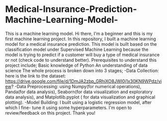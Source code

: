 # Medical-Insurance-Prediction-Machine-Learning-Model-
This is a machine learning model.
Hi there,
I'm a beginner and this is my first machine learning project. In this repository, I built a machine learning model for a medical insurance prediction.
This model is built based on the classification model under Supervised Machine Learning because the model is trying to predict if a customer will buy a type of medical insurance or not (check code to understand better).
Prerequisites to understand this project include;
Basic knowledge of Python
An understanding of data science
The whole process is broken down into 3 stages;
-Data Collection: here is the link to the dataset: https://drive.google.com/file/d/1DmJA2zbp_GRhiXO8JWI0j1x30KN9WPdz/view?
-Data Preprocessing: using Numpy(for numerical operations), Panda(for data analysis), Seaborn(for data visualization and exploratory data analysis), and Matplotlib.pyplot ( for data visualization and graphical plotting).
-Model Building: I built using a logistic regression model, after which I fine- tune it using some hyperparameters.
I'm open to review/feedback on this project.
Thank you!
